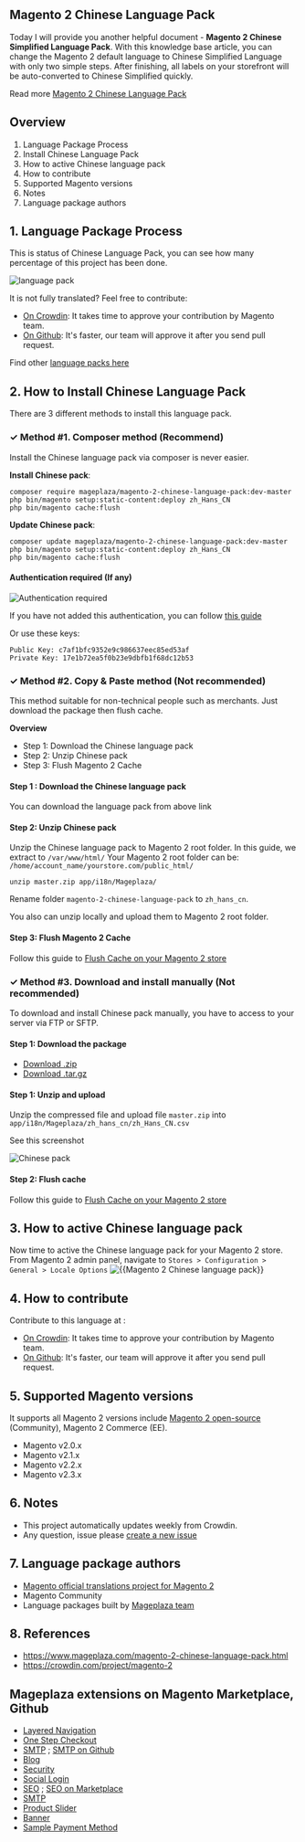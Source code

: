 ## Magento 2 Chinese Language Pack

Today I will provide you another helpful document - **Magento 2 Chinese Simplified Language Pack**. With this knowledge base article, you can change the Magento 2 default language to Chinese Simplified Language with only two simple steps. After finishing, all labels on your storefront will be auto-converted to Chinese Simplified quickly.

Read more [Magento 2 Chinese Language Pack](https://www.mageplaza.com/magento-2-chinese-language-pack.html)


## Overview

1. Language Package Process
2. Install Chinese Language Pack
3. How to active Chinese language pack
4. How to contribute
5. Supported Magento versions
6. Notes
7. Language package authors

## 1. Language Package Process

This is status of Chinese Language Pack, you can see how many percentage of this project has been done.

![language pack](http://progressed.io/bar/89?title=translated)

It is not fully translated? Feel free to contribute:
- [On Crowdin](https://crowdin.com/project/magento-2): It takes time to approve your contribution by Magento team.
- [On Github](https://github.com/mageplaza/magento-2-chinese-language-pack/blob/master/HOW-TO-CONTRIBUTE.md): It's faster, our team will approve it after you send pull request.


Find other [language packs here](https://www.mageplaza.com/kb/magento-2-language-pack/)

## 2. How to Install Chinese Language Pack

There are 3 different methods to install this language pack.

### ✓ Method #1. Composer method (Recommend)
Install the Chinese language pack via composer is never easier.

**Install Chinese pack**:

```
composer require mageplaza/magento-2-chinese-language-pack:dev-master
php bin/magento setup:static-content:deploy zh_Hans_CN
php bin/magento cache:flush

```


**Update  Chinese pack**:

```
composer update mageplaza/magento-2-chinese-language-pack:dev-master
php bin/magento setup:static-content:deploy zh_Hans_CN
php bin/magento cache:flush

```

#### Authentication required (If any)

![Authentication required](https://cdn.mageplaza.com/media/general/dmryiPk.png)

If you have not added this authentication, you can follow [this guide](http://devdocs.magento.com/guides/v2.0/install-gde/prereq/connect-auth.html)

Or use these keys:

```
Public Key: c7af1bfc9352e9c986637eec85ed53af
Private Key: 17e1b72ea5f0b23e9dbfb1f68dc12b53
```



### ✓ Method #2. Copy & Paste method (Not recommended)

This method suitable for non-technical people such as merchants. Just download the package then flush cache.

**Overview**

- Step 1: Download the Chinese language pack
- Step 2: Unzip Chinese pack
- Step 3: Flush Magento 2 Cache

#### Step 1 : Download the Chinese language pack

You can download the language pack from above link

#### Step 2: Unzip Chinese pack

Unzip the Chinese language pack to Magento 2 root folder. In this guide, we extract to `/var/www/html/`
Your Magento 2 root folder can be: `/home/account_name/yourstore.com/public_html/`

```
unzip master.zip app/i18n/Mageplaza/
```

Rename folder `magento-2-chinese-language-pack` to `zh_hans_cn`.


You also can unzip locally and upload them to Magento 2 root folder.

#### Step 3: Flush Magento 2 Cache

Follow this guide to [Flush Cache on your Magento 2 store](https://www.mageplaza.com/kb/how-flush-enable-disable-cache.html)


### ✓ Method #3. Download and install manually (Not recommended)

To download and install Chinese pack manually, you have to access to your server via FTP or SFTP.

#### Step 1: Download the package

- [Download .zip](https://github.com/mageplaza/magento-2-chinese-language-pack/archive/master.zip)
- [Download .tar.gz](https://github.com/mageplaza/magento-2-chinese-language-pack/tarball/master)

#### Step 1: Unzip and upload

Unzip the compressed file and upload file `master.zip` into `app/i18n/Mageplaza/zh_hans_cn/zh_Hans_CN.csv`

See this screenshot

![Chinese pack](https://i.imgur.com/tS668yC.png)

#### Step 2: Flush cache

Follow this guide to [Flush Cache on your Magento 2 store](https://www.mageplaza.com/kb/how-flush-enable-disable-cache.html)


## 3. How to active Chinese language pack 

Now time to active the Chinese language pack for your Magento 2 store. From Magento 2 admin panel, navigate to `Stores > Configuration > General > Locale Options`
![{{Magento 2 Chinese language pack}}](https://cdn.mageplaza.com/media/general/aPSUA0l.png)


## 4. How to contribute

Contribute to this language at :
- [On Crowdin](https://crowdin.com/project/magento-2): It takes time to approve your contribution by Magento team.
- [On Github](https://github.com/mageplaza/magento-2-chinese-language-pack/blob/master/HOW-TO-CONTRIBUTE.md): It's faster, our team will approve it after you send pull request.


## 5. Supported Magento versions

It supports all Magento 2 versions include [Magento 2 open-source](https://www.mageplaza.com/download-magento/) (Community), Magento 2 Commerce (EE).


- Magento v2.0.x
- Magento v2.1.x
- Magento v2.2.x
- Magento v2.3.x



## 6. Notes 

- This project automatically updates weekly from Crowdin.
- Any question, issue please [create a new issue](https://github.com/mageplaza/magento-2-chinese-language-pack/issues/new)

## 7. Language package authors

- [Magento official translations project for Magento 2](https://crowdin.com/project/magento-2)
- Magento Community
- Language packages built by [Mageplaza team](https://www.mageplaza.com/)


## 8. References 

- https://www.mageplaza.com/magento-2-chinese-language-pack.html
- https://crowdin.com/project/magento-2



## Mageplaza extensions on Magento Marketplace, Github


- [Layered Navigation](https://marketplace.magento.com/mageplaza-layered-navigation-m2.html)
- [One Step Checkout](https://marketplace.magento.com/mageplaza-magento-2-one-step-checkout-extension.html)
- [SMTP](https://marketplace.magento.com/mageplaza-module-smtp.html) ; [SMTP on Github](https://github.com/mageplaza/magento-2-smtp)
- [Blog](https://github.com/mageplaza/magento-2-blog)
- [Security](https://marketplace.magento.com/mageplaza-module-security.html)
- [Social Login](https://github.com/mageplaza/magento-2-social-login)
- [SEO](https://github.com/mageplaza/magento-2-seo) ; [SEO on Marketplace](https://marketplace.magento.com/mageplaza-magento-2-seo-extension.html)
- [SMTP](https://github.com/mageplaza/magento-2-smtp)
- [Product Slider](https://github.com/mageplaza/magento-2-product-slider)
- [Banner](https://github.com/mageplaza/magento-2-banner-slider)
- [Sample Payment Method](https://github.com/mageplaza/magento-2-sample-payment-method)



